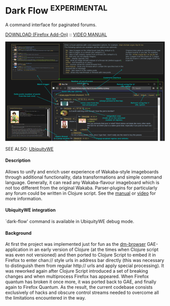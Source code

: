 Dark Flow <sup>EXPERIMENTAL</sup>
=========

A command interface for paginated forums.

[DOWNLOAD (Firefox Add-On)](https://github.com/GChristensen/dark-flow/releases/download/v0.2.1.1/dark_flow.xpi) :: [VIDEO MANUAL](https://youtu.be/tNPRCNruWmI)

![Dark Flow video](screen.png?raw=true)

SEE ALSO: [UbiquityWE](https://github.com/GChristensen/ubichr#readme)

#### Description

Allows to unify and enrich user experience of Wakaba-style imageboards through 
additional functionality, data transformations and simple command language. Generally,
it can read any Wakaba-flavour imageboard which is not too different from the original
Wakaba. Parser-plugins for particularly any forum could be written in Clojure script. 
See the [manual](https://raw.github.com/GChristensen/dark-flow/master/manual.png) 
or [video](https://www.youtube.com/watch?v=QWI2CNt-snQ) for more information.

#### UbiquityWE integration

`dark-flow' command is available in UbiquityWE debug mode.

#### Background

At first the project was implemented just for fun as the [dm-browser](https://github.com/GChristensen/dm-browser#readme) 
GAE-application in an early version of Clojure (at the times when Clojure script was even not 
versioned) and then ported to Clojure Script to embed it in Firefox 
to enter chan:// style urls in address bar directly (this was necessary
to distinguish them from regular http:// urls and apply special processing). 
It was reworked again after Clojure Script introduced a set of breaking changes
and when multiprocess Firefox has appeared.
When Firefox quantum has broken it once more, it was ported back to GAE, and finally again 
to Firefox Quantum. As the result, the current codebase consists exclusively of hacks and obscure
control streams needed to overcome all the limitations encountered in the way.
 